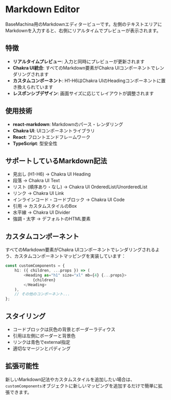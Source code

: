 # Markdown Editor

BaseMachina用のMarkdownエディタービューです。左側のテキストエリアにMarkdownを入力すると、右側にリアルタイムでプレビューが表示されます。

## 特徴

- **リアルタイムプレビュー**: 入力と同時にプレビューが更新されます
- **Chakra UI統合**: すべてのMarkdown要素がChakra UIコンポーネントでレンダリングされます
- **カスタムコンポーネント**: H1-H6はChakra UIのHeadingコンポーネントに置き換えられています
- **レスポンシブデザイン**: 画面サイズに応じてレイアウトが調整されます

## 使用技術

- **react-markdown**: Markdownのパース・レンダリング
- **Chakra UI**: UIコンポーネントライブラリ
- **React**: フロントエンドフレームワーク
- **TypeScript**: 型安全性

## サポートしているMarkdown記法

- 見出し (H1-H6) → Chakra UI Heading
- 段落 → Chakra UI Text
- リスト (順序あり・なし) → Chakra UI OrderedList/UnorderedList
- リンク → Chakra UI Link
- インラインコード・コードブロック → Chakra UI Code
- 引用 → カスタムスタイルのBox
- 水平線 → Chakra UI Divider
- 強調・太字 → デフォルトのHTML要素

## カスタムコンポーネント

すべてのMarkdown要素がChakra UIコンポーネントでレンダリングされるよう、カスタムコンポーネントマッピングを実装しています：

```typescript
const customComponents = {
    h1: ({ children, ...props }) => (
        <Heading as="h1" size="xl" mb={4} {...props}>
            {children}
        </Heading>
    ),
    // その他のコンポーネント...
};
```

## スタイリング

- コードブロックは灰色の背景とボーダーラディウス
- 引用は左側にボーダーと背景色
- リンクは青色でexternal指定
- 適切なマージンとパディング

## 拡張可能性

新しいMarkdown記法やカスタムスタイルを追加したい場合は、`customComponents`オブジェクトに新しいマッピングを追加するだけで簡単に拡張できます。